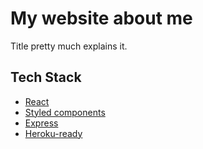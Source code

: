 # My website about me
Title pretty much explains it.

## Tech Stack
* [React](https://github.com/facebook/react)
* [Styled components](https://github.com/styled-components/styled-components)
* [Express](https://github.com/expressjs/express)
* [Heroku-ready](https://www.heroku.com/)